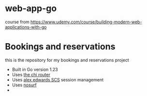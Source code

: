 # web-app-go

course from https://www.udemy.com/course/building-modern-web-applications-with-go

# Bookings and reservations

this is the repository for my bookings and reservations project

 - Built in Go version 1.23
 - Uses [the chi router](https://github.com/go-chi/chi)
 - Uses [alex edwards SCS](https://github.com/alexedwards/scs/v2) session management
 - Uses [nosurf](https://github.com/justinas/nosurf)
 - 